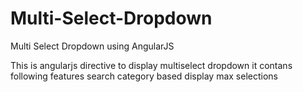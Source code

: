 # Multi-Select-Dropdown
Multi Select Dropdown using AngularJS

This is angularjs directive to display multiselect dropdown
it contans following features 
search
category based display
max selections 
